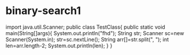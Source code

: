 # binary-search1
import java.util.Scanner;
public class TestClass{
public static void main(String[]args){
System.out.println("fhd");
String str;
Scanner sc=new Scanner(System.in);
str=sc.nextLine();
String arr[]=str.split(", ");
int len=arr.length-2;
System.out.println(len);
}
}
